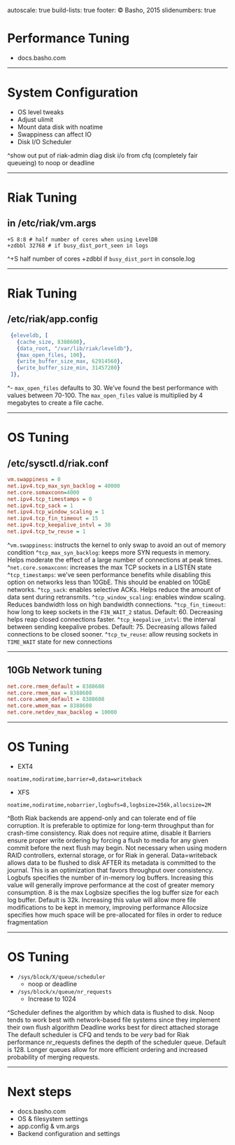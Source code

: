 autoscale: true
build-lists: true
footer: © Basho, 2015
slidenumbers: true

# Performance Tuning

* docs.basho.com

---

# System Configuration

* OS level tweaks
* Adjust ulimit
* Mount data disk with noatime
* Swappiness can affect IO
* Disk I/O Scheduler

^show out put of riak-admin diag disk i/o from cfq (completely fair queueing) to noop or deadline 

---

# Riak Tuning

## in /etc/riak/vm.args
```
+S 8:8 # half number of cores when using LevelDB
+zdbbl 32768 # if busy_dist_port_seen in logs
```

^+S half number of cores +zdbbl if `busy_dist_port` in console.log 

---

# Riak Tuning

## /etc/riak/app.config

```erlang
 {eleveldb, [
   {cache_size, 8388608},
   {data_root, "/var/lib/riak/leveldb"},
   {max_open_files, 100},
   {write_buffer_size_max, 62914560},
   {write_buffer_size_min, 31457280}
 ]},
```

^-   `max_open_files` defaults to 30.  We’ve found the best performance with values between 70-100. The `max_open_files` value is multiplied by 4 megabytes to create a file cache. 

---

# OS Tuning

## /etc/sysctl.d/riak.conf

```ini
vm.swappiness = 0
net.ipv4.tcp_max_syn_backlog = 40000
net.core.somaxconn=4000
net.ipv4.tcp_timestamps = 0
net.ipv4.tcp_sack = 1
net.ipv4.tcp_window_scaling = 1
net.ipv4.tcp_fin_timeout = 15
net.ipv4.tcp_keepalive_intvl = 30
net.ipv4.tcp_tw_reuse = 1
```

^`vm.swappiness`: instructs the kernel to only swap to avoid an out of memory condition 
^`tcp_max_syn_backlog`: keeps more SYN requests in memory. Helps moderate the effect of a large number of connections at peak times. 
^`net.core.somaxconn`: increases the max TCP sockets in a LISTEN state 
^`tcp_timestamps`: we’ve seen performance benefits while disabling this option on networks less than 10GbE.  This should be enabled on 10GbE networks. 
^`tcp_sack`: enables selective ACKs. Helps reduce the amount of data sent during retransmits. 
^`tcp_window_scaling`: enables window scaling. Reduces bandwidth loss on high bandwidth connections. 
^`tcp_fin_timeout`: how long to keep sockets in the `FIN_WAIT_2` status. Default: 60.  Decreasing helps reap closed connections faster. 
^`tcp_keepalive_intvl`: the interval between sending keepalive probes. Default: 75. Decreasing allows failed connections to be closed sooner. 
^`tcp_tw_reuse`: allow reusing sockets in `TIME_WAIT` state for new connections 

---

## 10Gb Network tuning

```ini
net.core.rmem_default = 8388608
net.core.rmem_max = 8388608
net.core.wmem_default = 8388608
net.core.wmem_max = 8388608
net.core.netdev_max_backlog = 10000
```

---

# OS Tuning

* EXT4 
```
noatime,nodiratime,barrier=0,data=writeback
```

* XFS 
```
noatime,nodiratime,nobarrier,logbufs=8,logbsize=256k,allocsize=2M
```

^Both Riak backends are append-only and can tolerate end of file corruption.  It is preferable to optimize for long-term throughput than for crash-time consistency. Riak does not require atime, disable it Barriers ensure proper write ordering by forcing a flush to media for any given commit before the next flush may begin.  Not necessary when using modern RAID controllers, external storage, or for Riak in general. Data=writeback allows data to be flushed to disk AFTER its metadata is committed to the journal.  This is an optimization that favors throughput over consistency. Logbufs specifies the number of in-memory log buffers.  Increasing this value will generally improve performance at the cost of greater memory consumption.  8 is the max Logbsize specifies the log buffer size for each log buffer.  Default is 32k.  Increasing this value will allow more file modifications to be kept in memory, improving performance Allocsize specifies how much space will be pre-allocated for files in order to reduce fragmentation 

---

# OS Tuning

* `/sys/block/X/queue/scheduler`
    - noop or deadline
* `/sys/block/x/queue/nr_requests`
    - Increase to 1024

^Scheduler defines the algorithm by which data is flushed to disk.  Noop tends to work best with network-based file systems since they implement their own flush algorithm Deadline works best for direct attached storage The default scheduler is CFQ and tends to be _very_ bad for Riak performance nr_requests defines the depth of the scheduler queue.  Default is 128.  Longer queues allow for more efficient ordering and increased probability of merging requests. 

---

# Next steps

* docs.basho.com
* OS & filesystem settings
* app.config & vm.args
* Backend configuration and settings


